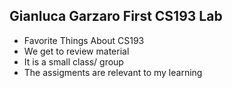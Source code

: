 ## Gianluca Garzaro First CS193 Lab

- Favorite Things About CS193
- We get to review material
- It is a small class/ group
- The assigments are relevant to my learning
